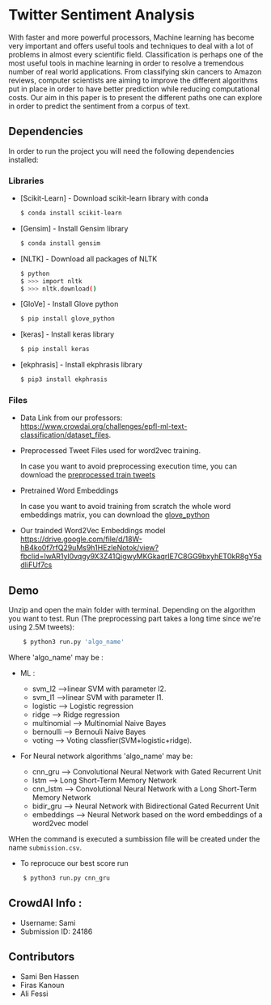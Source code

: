 # Twitter Sentiment Analysis

With faster and more powerful processors, Machine learning has become very important and offers useful tools and techniques to deal with a lot of problems in almost every scientific field.
Classification is perhaps one of the most useful tools in machine learning in order to resolve a tremendous number of real world applications. From classifying skin cancers to Amazon reviews, computer scientists are aiming to improve the different algorithms put in place in order to have better prediction while reducing computational costs.
Our aim in this paper is to present the different paths one can explore in order to predict the sentiment from a corpus of text.


## Dependencies

In order to run the project you will need the following dependencies installed:

### Libraries

* [Scikit-Learn] - Download scikit-learn library with conda

    ```sh
    $ conda install scikit-learn
    ```

* [Gensim] - Install Gensim library

    ```sh
    $ conda install gensim
    ```

* [NLTK] - Download all packages of NLTK

    ```sh
    $ python
    $ >>> import nltk
    $ >>> nltk.download()
    ```

* [GloVe] - Install Glove python
    ```sh
    $ pip install glove_python
    ```
* [keras] - Install keras library

    ```sh
    $ pip install keras
    ```
* [ekphrasis] - Install ekphrasis library

    ```sh
    $ pip3 install ekphrasis
    ```



### Files
* Data
	Link from our professors: https://www.crowdai.org/challenges/epfl-ml-text-classification/dataset_files.



* Preprocessed Tweet Files used for word2vec training.

    In case you want to avoid preprocessing execution time, you can download the [preprocessed train tweets](https://down.uploadfiles.io/get/sm25c)

* Pretrained Word Embeddings

    In case you want to avoid training from scratch the whole word embeddings matrix, you can download the [glove_python](https://storage.googleapis.com/kaggle-datasets/8560/11981/glove.twitter.27B.50d.txt.zip?GoogleAccessId=web-data@kaggle-161607.iam.gserviceaccount.com&Expires=1545508577&Signature=hz8oe4Wa%2Fj%2FteWP4go5ttJle8oeVQpcZfy%2BVfrMETizFMlMcS%2F7TT86TAAQSyOg%2BRvXfTMGs0yN%2Bid1k2DtLyRiYKXrGmpxKEChrmsSabyT7YOCzZiy1bdVyE87833AvaQ30DpopUWi%2B4FbizY185fwYHNC07%2BVsDHFTBsI8yqNTtA6RdAcK%2BHLPEMcBRJZeLz%2BRT8mdvw%2FZzJ2uAbsTTnUzwnHYIDZuy27inV%2BX6Rsyv%2BUMvRDBrPjYhvxEBFWrCErLe%2BC15NH3nXk9vT3R8rXck1YZBhjcExFBPHADScAWgE6%2FESIGLBZ77HQ4WOiusqLg5fOi%2FHg1tOHY7sr2jg%3D%3D)

* Our trainded Word2Vec Embeddings model
	https://drive.google.com/file/d/18W-hB4ko0f7rfQ29uMs9h1HEzleNotok/view?fbclid=IwAR1yl0vqgy9X3Z41QigwyMKGkaqrIE7C8GG9bxyhET0kR8gY5adIiFUf7cs
## Demo


Unzip and open the main folder with terminal. Depending on the algorithm you want to test. Run (The preprocessing part takes a long time since we're using 2.5M tweets):

```sh
    $ python3 run.py 'algo_name'
```

Where 'algo_name'  may be :

* ML :
  * svm_l2 -->linear SVM with parameter l2.
  * svm_l1 -->linear SVM with parameter l1.
  * logistic --> Logistic regression
  * ridge --> Ridge regression
  * multinomial --> Multinomial Naive Bayes
  * bernoulli --> Bernouli Naive Bayes
  * voting  --> Voting classfier(SVM+logistic+ridge).


* For Neural network algorithms 'algo_name' may be:
  * cnn_gru --> Convolutional Neural Network with Gated Recurrent Unit
  * lstm --> Long Short-Term Memory Network
  * cnn_lstm --> Convolutional Neural Network with a Long Short-Term Memory Network
  * bidir_gru --> Neural Network with Bidirectional Gated Recurrent Unit
  * embeddings --> Neural Network based on the word embeddings of a word2vec model


 WHen the command is executed a sumbission file will be created under the name `submission.csv`.

* To reprocuce our best score run
```sh
    $ python3 run.py cnn_gru
```

## CrowdAI Info :
* Username: Sami
* Submission ID: 24186

## Contributors

- Sami Ben Hassen
- Firas Kanoun
- Ali Fessi

